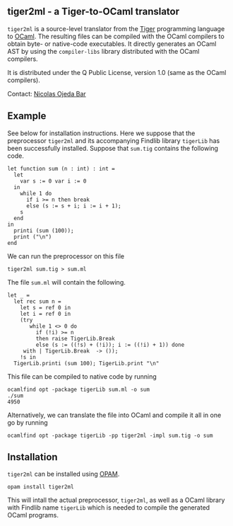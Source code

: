 tiger2ml - a Tiger-to-OCaml translator
----------------------------------------

`tiger2ml` is a source-level translator from the [Tiger][] programming language
to [OCaml][].  The resulting files can be compiled with the OCaml compilers to
obtain byte- or native-code executables.  It directly generates an OCaml AST by
using the `compiler-libs` library distributed with the OCaml compilers.

It is distributed under the Q Public License, version 1.0 (same as the OCaml
compilers).

Contact: [Nicolas Ojeda Bar][]

[Nicolas Ojeda Bar]: n.oje.bar@gmail.com
[Tiger]: http://www.cs.princeton.edu/~appel/modern/ml/
[OCaml]: http://ocaml.org

## Example

See below for installation instructions.  Here we suppose that the preprocessor
`tiger2ml` and its accompanying Findlib library `tigerLib` has been successfully
installed.  Suppose that `sum.tig` contains the following code.

    let function sum (n : int) : int =
      let
        var s := 0 var i := 0
      in
        while 1 do
          if i >= n then break
          else (s := s + i; i := i + 1);
        s
      end
    in
      printi (sum (100));
      print ("\n")
    end

We can run the preprocessor on this file

    tiger2ml sum.tig > sum.ml

The file `sum.ml` will contain the following.

    let _ =
      let rec sum n =
        let s = ref 0 in
        let i = ref 0 in
        (try
           while 1 <> 0 do
             if (!i) >= n
             then raise TigerLib.Break
             else (s := ((!s) + (!i)); i := ((!i) + 1)) done
         with | TigerLib.Break  -> ());
        !s in
      TigerLib.printi (sum 100); TigerLib.print "\n"

This file can be compiled to native code by running

    ocamlfind opt -package tigerLib sum.ml -o sum
    ./sum
    4950

Alternatively, we can translate the file into OCaml and compile it all in one go
by running

    ocamlfind opt -package tigerLib -pp tiger2ml -impl sum.tig -o sum

## Installation

`tiger2ml` can be installed using [OPAM][].

    opam install tiger2ml

This will intall the actual preprocessor, `tiger2ml`, as well as a OCaml library
with Findlib name `tigerLib` which is needed to compile the generated OCaml programs.

[OPAM]: https://opam.ocaml.org
